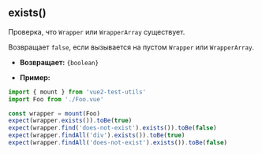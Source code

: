 ## exists()

Проверка, что `Wrapper` или `WrapperArray` существует.

Возвращает `false`, если вызывается на пустом `Wrapper` или `WrapperArray`.

- **Возвращает:** `{boolean}`

- **Пример:**

```js
import { mount } from 'vue2-test-utils'
import Foo from './Foo.vue'

const wrapper = mount(Foo)
expect(wrapper.exists()).toBe(true)
expect(wrapper.find('does-not-exist').exists()).toBe(false)
expect(wrapper.findAll('div').exists()).toBe(true)
expect(wrapper.findAll('does-not-exist').exists()).toBe(false)
```
